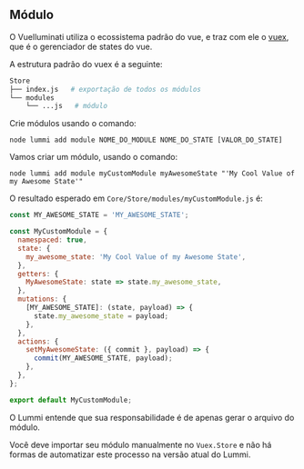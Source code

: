 ## Módulo

O Vuelluminati utiliza o ecossistema padrão do vue, e traz com ele o [vuex](https://vuex.vuejs.org/), que é o gerenciador de states do vue.

A estrutura padrão do vuex é a seguinte:
``` sh
Store
├── index.js   # exportação de todos os módulos
└── modules
    └── ...js   # módulo
```

Crie módulos usando o comando:

```
node lummi add module NOME_DO_MODULE NOME_DO_STATE [VALOR_DO_STATE]
```

Vamos criar um módulo, usando o comando:

```
node lummi add module myCustomModule myAwesomeState "'My Cool Value of my Awesome State'"
```

O resultado esperado em `Core/Store/modules/myCustomModule.js` é:

``` javascript
const MY_AWESOME_STATE = 'MY_AWESOME_STATE';

const MyCustomModule = {
  namespaced: true,
  state: {
    my_awesome_state: 'My Cool Value of my Awesome State',
  },
  getters: {
    MyAwesomeState: state => state.my_awesome_state,
  },
  mutations: {
    [MY_AWESOME_STATE]: (state, payload) => {
      state.my_awesome_state = payload;
    },
  },
  actions: {
    setMyAwesomeState: ({ commit }, payload) => {
      commit(MY_AWESOME_STATE, payload);
    },
  },
};

export default MyCustomModule;
```

O Lummi entende que sua responsabilidade é de apenas gerar o arquivo do módulo.

Você deve importar seu módulo manualmente no `Vuex.Store` e não há formas de automatizar este processo na versão atual do Lummi.
